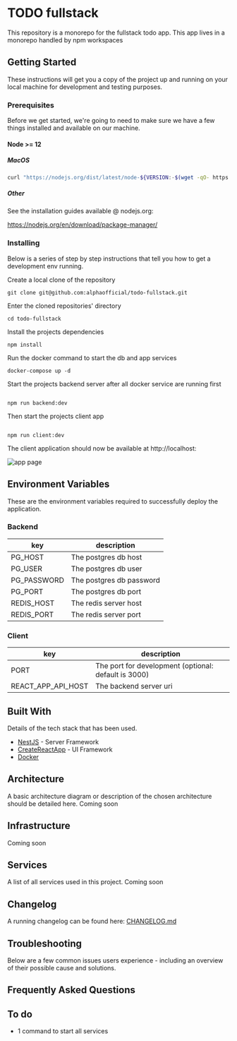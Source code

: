 # TODO fullstack

This repository is a monorepo for the fullstack todo app.
This app lives in a monorepo handled by npm workspaces

## Getting Started

These instructions will get you a copy of the project up and running on your local machine for development and testing purposes.

### Prerequisites

Before we get started, we're going to need to make sure we have a few things installed and available on our machine.

#### Node >= 12

##### MacOS

```bash
curl "https://nodejs.org/dist/latest/node-${VERSION:-$(wget -qO- https://nodejs.org/dist/latest/ | sed -nE 's|.*>node-(.*)\.pkg</a>.*|\1|p')}.pkg" > "$HOME/Downloads/node-latest.pkg" && sudo installer -store -pkg "$HOME/Downloads/node-latest.pkg" -target "/"
```

##### Other

See the installation guides available @ nodejs.org:

https://nodejs.org/en/download/package-manager/

### Installing

Below is a series of step by step instructions that tell you how to get a development env running.

Create a local clone of the repository

```
git clone git@github.com:alphaofficial/todo-fullstack.git
```

Enter the cloned repositories' directory

```
cd todo-fullstack
```

Install the projects dependencies

```
npm install
```

Run the docker command to start the db and app services

```
docker-compose up -d
```

Start the projects backend server after all docker service are running first

```

npm run backend:dev

```

Then start the projects client app

```

npm run client:dev

```

The client application should now be available at http://localhost:<PORT>

![app page](https://i.imgur.com/XRR8aN6.png)

## Environment Variables

These are the environment variables required to successfully deploy the application.

### Backend

| key         | description              |
| ----------- | ------------------------ |
| PG_HOST     | The postgres db host     |
| PG_USER     | The postgres db user     |
| PG_PASSWORD | The postgres db password |
| PG_PORT     | The postgres db port     |
| REDIS_HOST  | The redis server host    |
| REDIS_PORT  | The redis server port    |

### Client

| key                | description                                          |
| ------------------ | ---------------------------------------------------- |
| PORT               | The port for development (optional: default is 3000) |
| REACT_APP_API_HOST | The backend server uri                               |

## Built With

Details of the tech stack that has been used.

- [NestJS](https://docs.nestjs.com/) - Server Framework
- [CreateReactApp](https://reactjs.org/docs/create-a-new-react-app.html) - UI Framework
- [Docker](https://docs.docker.com/get-started/)

## Architecture

A basic architecture diagram or description of the chosen architecture should be detailed here. Coming soon

## Infrastructure

Coming soon

## Services

A list of all services used in this project.
Coming soon

## Changelog

A running changelog can be found here: [CHANGELOG.md](CHANGELOG.md)

## Troubleshooting

Below are a few common issues users experience - including an overview of their possible cause and solutions.

## Frequently Asked Questions

## To do

- 1 command to start all services
